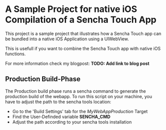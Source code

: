 # A Sample Project for native iOS Compilation of a Sencha Touch App

This project is a sample project that illustrates how a Sencha Touch 
app can be bundled into a native iOS Application using a UIWebView. 

This is usefull if you want to combine the Sencha Touch app with native
iOS functions. 

For more information check my blogpost:
**TODO: Add link to blog post**

## Production Build-Phase

The Production build phase runs a sencha command to generate the production build of the webapp. 
To run this script on your machine, you have to adjust the path to the sencha tools location:

* Go to the 'Build Settings' tab for the *MyWebAppProduction* Target
* Find the User-Definded variable **SENCHA_CMD**
* Adjust the path according to your sencha tools installation